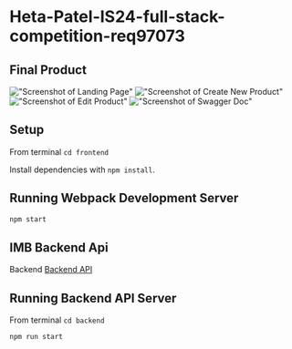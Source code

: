 # Heta-Patel-IS24-full-stack-competition-req97073

## Final Product

!["Screenshot of Landing Page"]()
!["Screenshot of Create New Product"]()
!["Screenshot of Edit Product"]()
!["Screenshot of Swagger Doc"]()

## Setup

From terminal `cd frontend`

Install dependencies with `npm install`.

## Running Webpack Development Server

```sh
npm start
```

## IMB Backend Api

Backend [Backend API](https://github.com/patelheta/Heta-Patel-IS24-full-stack-competition-req97073/tree/main/backend)

## Running Backend API Server

From terminal `cd backend`

```sh
npm run start
```
